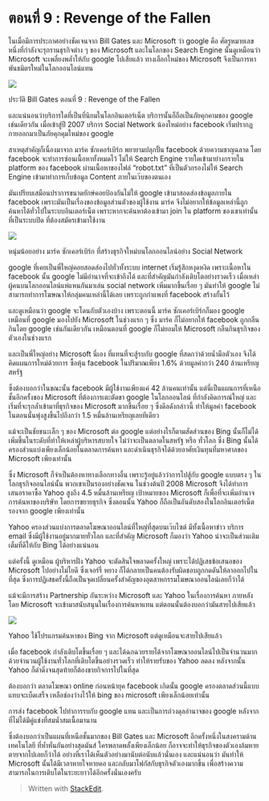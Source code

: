# ตอนที่​ 9 : Revenge of the Fallen

ในเมื่อมีการประกาศอย่างชัดเจนจาก Bill Gates และ Microsoft ว่า google คือ ศัตรูหมายเลขหนึ่งที่กำลังจะรุกรานธุรกิจต่าง ๆ ของ Microsoft และในโลกของ Search Engine นั้นดูเหมือนว่า Microsoft จะเพลี่ยงพล้ำให้กับ google ไปเสียแล้ว ทางเลือกใหม่ของ Microsoft จึงเป็นการหาพันธมิตรใหม่ในโลกออนไลน์แทน

![](https://t0.blockdit.com/photos/2019/09/5d8527df89e5170cc7667df6_800x0xcover_2ZnPrjMu.jpg)

ประวัติ Bill Gates ตอนที่ 9 : Revenge of the Fallen

และแน่นอนว่าบริการใดที่เป็นที่นิยมในโลกอินเตอร์เน็ต บริการนั้นก็ถือเป็นภัยคุกคามของ google เช่นเดียวกัน เมื่อเข้าสู่ปี 2007 บริการ Social Network น้องใหม่อย่าง facebook เริ่มปรากฏกายออกมาเป็นภัยคุกคุมใหม่ของ google

สาเหตุสำคัญก็เนื่องมาจาก มาร์ค ซักเคอร์เบิร์ก พยายามปลุกปั้น facebook ด้วยความชาญฉลาด โดย facebook จะทำการซ่อนเนื้อหาทั้งหมดไว้ ไม่ให้ Search Engine รายใดเข้ามาย่างกรายใน platform ของ facebook ผ่านเนื้อหาของไฟล์ “robot.txt” ที่เป็นตัวกรองไม่ให้ Search Engine เข้ามาทำการเก็บข้อมูล Content ภายในเว๊บของตนเอง

มันเปรียบเสมือนปราการขนาดยักษ์คอยป้องกันไม่ให้ google เข้ามาสอดส่องข้อมูลภายใน facebook เพราะมันเป็นเรื่องของข้อมูลส่วนตัวของผู้ใช้งาน มาร์ค จึงไม่อยากให้ข้อมูลเหล่านี้ถูกค้นหาได้ทั่วไปในระบบอินเตอร์เน็ต เพราะหากจะค้นหาต้องเข้ามา join ใน platform ของเขาเท่านั้นที่เป็นระบบปิด ที่ต้องสมัครเข้ามาใช้งาน

![](https://t0.blockdit.com/photos/2019/09/5d8528025864930cc834fcde_800x0xcover_lga3qAew.jpg)

หนุ่มน้อยอย่าง มาร์ค ซักเคอร์เบิร์ก ที่สร้างธุรกิจใหม่บนโลกออนไลน์อย่าง Social Network

google ที่เคยเป็นพี่ใหญ่คอยสอดส่องไปทั่วทั้งระบบ internet เริ่มรู้สึกหงุดหงิด เพราะเนื้อหาใน facebook นั้น google ไม่มีอำนาจที่จะเข้าถึงได้ และที่สำคัญมันกำลังเติบโตอย่างรวดเร็ว เมื่อเหล่าผู้คนบนโลกออนไลน์แห่แหนกันมาเล่น social network เพิ่มมากขึ้นเรื่อย ๆ มันทำให้ google ไม่สามารถทำการโฆษณาให้กลุ่มคนเหล่านี้ได้เลย เพราะถูกกำแพงที่ facebook สร้างกั้นไว้

และดูเหมือนว่า google จะโดนกับตัวเองบ้าง เพราะตอนนี้ มาร์ค ซักเคอร์เบิร์กก็มอง google เหมือนที่ google มองไปยัง Microsoft ในช่วงแรก ๆ ซึ่ง มาร์ค ก็ไม่อยากให้ facebook ถูกกลืนกินโดย google เช่นกันเดียวกัน เหมือนตอนที่ google ก็ไม่ยอมให้ Microsoft กลืนกินธุรกิจของตัวเองในช่วงแรก

และเป็นพี่ใหญ่อย่าง Microsoft นี่เอง ที่แทนที่จะสู้รบกับ google ที่สดกว่าด้วยน้ำมือตัวเอง จึงได้คิดแผนการใหม่ด้วยการ ซื้อหุ้น facebook ในปริมาณเพียง 1.6% ด้วยมูลค่ากว่า 240 ล้านเหรียญสหรัฐ

ซึ่งต้องบอกว่าในขณะนั้น facebook มีผู้ใช้งานเพียงแค่ 42 ล้านคนเท่านั้น แต่นี่เป็นแผนการที่เหนือชั้นอีกครั้งของ Microsoft ที่ต้องการเตะตัดขา google ในโลกออนไลน์ ที่กำลังคิดการณ์ใหญ่ และเริ่มที่จะรุกล้ำเข้ามาที่ธุรกิจของ Microsoft มากขึ้นเรื่อย ๆ ซึ่งดีลดังกล่าวนี้ ทำให้มูลค่า facebook ในตอนนั้นพุ่งสูงขึ้นไปถึงกว่า 1.5 หมื่นล้านเหรียญเลยทีเดียว

แม้จะเป็นชัยชนะเล็ก ๆ ของ Microsoft ต่อ google แต่อย่างไรก็ตามสัดส่วนของ Bing นั้นก็ไม่ได้เพิ่มขึ้นในระดับที่ทำให้เหล่าผู้บริหารสบายใจ ไม่ว่าจะเป็นตลาดในสหรัฐ หรือ ทั่วโลก ซึ่ง Bing นั้นได้ครองส่วนแบ่งเพียงเล็กน้อยในตลาดการค้นหา และดำเนินธุรกิจได้ด้วยอาศัยเงินทุนที่มหาศาลของ Microsoft เพียงเท่านั้น

ซึ่ง Microsoft ก็จำเป็นต้องหาทางเลือกทางอื่น เพราะรู้อยู่แล้วว่าการไปสู้กับ google แบบตรง ๆ ในโลกธุรกิจออนไลน์นั้น พวกเขาเป็นรองอย่างชัดเจน ในช่วงต้นปี 2008 Microsoft จึงได้ทำการเสนอราคาซื้อ Yahoo สูงถึง 4.5 หมื่นล้านเหรียญ เป้าหมายของ Microsoft ก็เพื่อที่จะเพิ่มอำนาจการค้นหาของบริษัท โดยการขยายธุรกิจ ซึ่งตอนนั้น Yahoo ก็ถือเป็นอันดับสองในโลกอินเตอร์เน็ต รองจาก google เพียงเท่านั้น

Yahoo ครองส่วนแบ่งการตลาดโฆษณาออนไลน์ที่ใหญ่ที่สุดบนเว๊บไซต์ มีทั้งเนื้อหาข่าว บริการ email ซึ่งมีผู้ใช้งานอยู่มากมายทั่วโลก และที่สำคัญ Microsoft ก็มองว่า Yahoo น่าจะเป็นส่วนเติมเต็มที่ดีให้กับ Bing ได้อย่างแน่นอน

แต่ครั้งนี้ ดูเหมือน ผู้บริหารฝั่ง Yahoo จะตัดสินใจพลาดครั้งใหญ่ เพราะได้ปฏิเสธข้อเสนอของ Microsoft ไปอย่างไม่ใยดี ซึ่งเจอร์รี่ หยาง ก็ได้กลายเป็นคนต้องรับผิดชอบถูกกดดันให้ลาออกไปในที่สุด ซึ่งการปฏิเสธครั้งนี้ถือเป็นจุดเปลี่ยนครั้งสำคัญของอุตสาหกรรมโฆษณาออนไลน์เลยก็ว่าได้

แม้จะมีการสร้าง Partnership กันระหว่าง Microsoft และ Yahoo ในเรื่องการค้นหา ภายหลัง โดย Microsoft จะเข้ามาสนับสนุนในเรื่องการค้นหาแทน แต่ตอนนั้นต้องบอกว่ามันสายไปเสียแล้ว

![](https://t0.blockdit.com/photos/2019/09/5d85284589e5170cc766952a_800x0xcover_YE6rlcZf.jpg)

Yahoo ใช้โปรแกรมค้นหาของ Bing จาก Microsoft แต่ดูเหมือนจะสายไปเสียแล้ว

เมื่อ facebook กำลังเติบโตขึ้นเรื่อย ๆ และได้ฉกฉวยรายได้จากโฆษณาออนไลน์ไปเป็นจำนวนมาก ด้วยจำนวนผู้ใช้งานทั่วโลกที่เติบโตขึ้นอย่างรวดเร็ว ทำให้รายรับของ Yahoo ลดลง หลังจากนั้น Yahoo ก็ดำดิ่งจนสุดท้ายก็ต้องขายกิจการไปในที่สุด

ต้องบอกว่า ตลาดโฆษณา online ก่อนหน้ายุค facebook เกิดนั้น google ครองตลาดส่วนนี้แบบแทบจะเบ็ดเสร็จ เหลือช่องว่างไว้ให้ bing ของ microsoft เพียงเล็กน้อยเท่านั้น

การส่ง facebook ไปทำการรบกับ google แทน และเป็นการถ่วงดุลอำนาจของ google หลังจากที่ไม่ได้มีคู่แข่งที่สมน้ำสมเนื้อมานาน

ซึ่งต้องบอกว่าเป็นแผนที่เหนือชั้นมากของ Bill Gates และ Microsoft อีกครั้งหนึ่งในสงครามด้านเทคโนโลยี ที่ห้ำหั่นกันอย่างสุดมันส์ ใครพลาดพลั้งเพียงเล็กน้อย ก็อาจจะทำให้ธุรกิจของตัวเองล้มหายตายจากไปเลยก็ว่าได้ อย่างที่เราได้เห็นตัวอย่างมานับต่อนับแล้วนั่นเอง และแน่นอนว่า มันทำให้ Microsoft นั้นได้มีเวลาหายใจหายคอ และกลับมาโฟกัสกับธุรกิจตัวเองมากขึ้น เพื่อสร้างความสามารถในการเติบโตในระยะยาวได้อีกครั้งนั่นเองครับ

> Written with [StackEdit](https://www.blockdit.com/articles/5d85288089e5170cc7669ea8).

